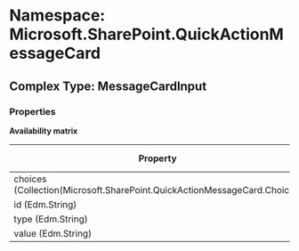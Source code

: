 # Namespace: Microsoft.SharePoint.QuickActionMessageCard

## Complex Type: MessageCardInput

### Properties

**Availability matrix**

Property | SPO | SP 2019 | SP 2016 | SP 2013
----------|-----|---------|---------|--------
choices (Collection(Microsoft.SharePoint.QuickActionMessageCard.Choice)) | ✅ | ❌ | ❌ | ❌
id (Edm.String) | ✅ | ❌ | ❌ | ❌
type (Edm.String) | ✅ | ❌ | ❌ | ❌
value (Edm.String) | ✅ | ❌ | ❌ | ❌
